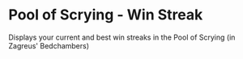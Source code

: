 # Pool of Scrying - Win Streak

Displays your current and best win streaks in the Pool of Scrying (in Zagreus' Bedchambers)
